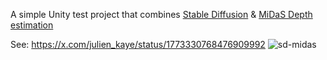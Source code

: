 A simple Unity test project that combines [Stable Diffusion](https://github.com/julienkay/com.doji.diffusers) & [MiDaS Depth estimation](https://github.com/julienkay/com.doji.midas)

See: https://x.com/julien_kaye/status/1773330768476909992
![sd-midas](https://github.com/user-attachments/assets/87088412-9e92-414b-9bbf-18659e737c52)
